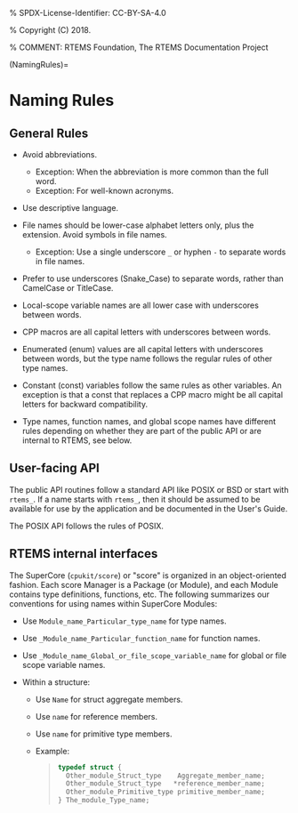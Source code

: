 % SPDX-License-Identifier: CC-BY-SA-4.0

% Copyright (C) 2018.

% COMMENT: RTEMS Foundation, The RTEMS Documentation Project

(NamingRules)=

# Naming Rules

## General Rules

- Avoid abbreviations.

  - Exception: When the abbreviation is more common than the full word.
  - Exception: For well-known acronyms.

- Use descriptive language.

- File names should be lower-case alphabet letters only, plus the extension.
  Avoid symbols in file names.

  - Exception: Use a single underscore `_` or hyphen `-` to separate words in
    file names.

- Prefer to use underscores (Snake_Case) to separate words, rather than
  CamelCase or TitleCase.

- Local-scope variable names are all lower case with underscores between words.

- CPP macros are all capital letters with underscores between words.

- Enumerated (enum) values are all capital letters with underscores between
  words, but the type name follows the regular rules of other type names.

- Constant (const) variables follow the same rules as other variables. An
  exception is that a const that replaces a CPP macro might be all capital
  letters for backward compatibility.

- Type names, function names, and global scope names have different rules
  depending on whether they are part of the public API or are internal to
  RTEMS, see below.

## User-facing API

The public API routines follow a standard API like POSIX or BSD or start with
`rtems_`. If a name starts with `rtems_`, then it should be assumed to be
available for use by the application and be documented in the User's Guide.

The POSIX API follows the rules of POSIX.

## RTEMS internal interfaces

The SuperCore (`cpukit/score`) or "score" is organized in an object-oriented
fashion. Each score Manager is a Package (or Module), and each Module contains
type definitions, functions, etc. The following summarizes our conventions for
using names within SuperCore Modules:

- Use `Module_name_Particular_type_name` for type names.

- Use `_Module_name_Particular_function_name` for function names.

- Use `_Module_name_Global_or_file_scope_variable_name` for global or file
  scope variable names.

- Within a structure:

  - Use `Name` for struct aggregate members.

  - Use `name` for reference members.

  - Use `name` for primitive type members.

  - Example:

    > ```C
    > typedef struct {
    >   Other_module_Struct_type    Aggregate_member_name;
    >   Other_module_Struct_type   *reference_member_name;
    >   Other_module_Primitive_type primitive_member_name;
    > } The_module_Type_name;
    > ```

